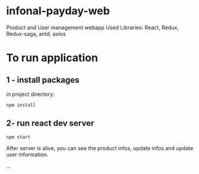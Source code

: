 # infonal-payday-web

Product and User management webapp
Used Libraries: React, Redux, Redux-saga, antd, axios


# To run application

## 1 - install packages

in project directory:

```
npm install
```

## 2- run react dev server

```
npm start
```

After server is alive, you can see the product infos, update infos and update user information.

...
